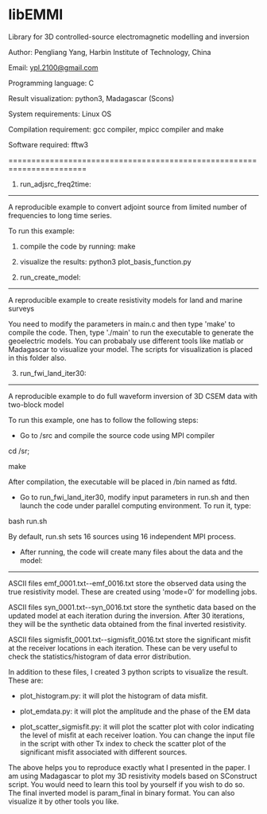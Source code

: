 # libEMMI
Library for 3D controlled-source electromagnetic modelling and inversion

Author: Pengliang Yang, Harbin Institute of Technology, China

Email: ypl.2100@gmail.com

Programming language: C

Result visualization: python3, Madagascar (Scons)

System requirements: Linux OS

Compilation requirement: gcc compiler, mpicc compiler and make

Software required: fftw3

=======================================================================

1) run_adjsrc_freq2time:
--------------------------------------------

 A reproducible example to convert adjoint source from limited number of frequencies to long time series.

To run this example:

1. compile the code by running: make

2. visualize the results: python3 plot_basis_function.py



2) run_create_model: 
--------------------------------------------

A reproducible example to create resistivity models for land and marine surveys

You need to modify the parameters in main.c and then type 'make' to compile the code. Then, type './main' to run the executable to generate the geoelectric models. You can probabaly use different tools like matlab or Madagascar to visualize your model. The scripts for visualization is placed in this folder also.





3) run_fwi_land_iter30:
--------------------------------------------

A reproducible example to do full waveform inversion of 3D CSEM data with two-block model

To run this example, one has to follow the following steps:

* Go to /src and compile the source code using MPI compiler

cd /sr;

make

After compilation, the executable will be placed in /bin named as fdtd.

* Go to run_fwi_land_iter30, modify input parameters in run.sh and then launch the code under parallel computing environment.  To run it, type:

bash run.sh

By default, run.sh sets 16 sources using 16 independent MPI process.

* After running, the code will create many files about the data and the model:

------------------------------
ASCII files emf_0001.txt--emf_0016.txt store the observed data using the true resistivity model. These are created using 'mode=0' for modelling jobs.

ASCII files syn_0001.txt--syn_0016.txt store the synthetic data based on the updated model at each iteration during the inversion. After 30 iterations, they will be the synthetic data obtained from the final inverted resistivity.

ASCII files sigmisfit_0001.txt--sigmisfit_0016.txt store the significant misfit at the receiver locations in each iteration. These can be very useful to check the statistics/histogram of data error distribution.


In addition to these files, I created 3 python scripts to visualize the result. These are:

* plot_histogram.py: it will plot the histogram of data misfit.

* plot_emdata.py: it will plot the amplitude and the phase of the EM data 

* plot_scatter_sigmisfit.py: it will plot the scatter plot with color indicating the level of misfit at each receiver loation. You can change the input file in the script with other Tx index to check the scatter plot of the significant misfit associated with different sources.

The above helps you to reproduce exactly what I presented in the paper. I am using Madagascar to plot my 3D resistivity models based on SConstruct script. You would need to learn this tool by yourself if you wish to do so. The final inverted model is param_final in binary format. You can also visualize it by other tools you like.